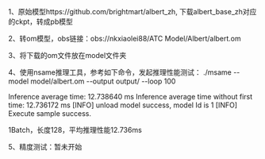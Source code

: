 1、原始模型https://github.com/brightmart/albert_zh, 下载albert_base_zh对应的ckpt，转成pb模型

2、转om模型，obs链接：obs://nkxiaolei88/ATC Model/Albert/albert.om

3、将下载的om文件放在model文件夹

4、使用nsame推理工具，参考如下命令，发起推理性能测试：
./msame --model model/albert.om --output output/ --loop 100

Inference average time: 12.738640 ms
Inference average time without first time: 12.736172 ms
[INFO] unload model success, model Id is 1
[INFO] Execute sample success.

1Batch，长度128，平均推理性能12.736ms

5、精度测试：暂未开始